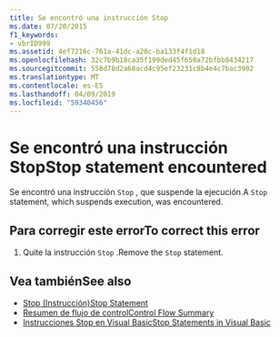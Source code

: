 ```yaml
---
title: Se encontró una instrucción Stop
ms.date: 07/20/2015
f1_keywords:
- vbrID999
ms.assetid: 4ef7216c-761a-41dc-a20c-ba133f4f1d18
ms.openlocfilehash: 32c7b9b18ca35f199ded45f650a72bfbb8434217
ms.sourcegitcommit: 558d78d2a68acd4c95ef23231c8b4e4c7bac3902
ms.translationtype: MT
ms.contentlocale: es-ES
ms.lasthandoff: 04/09/2019
ms.locfileid: "59340456"
---
```

# <a name="stop-statement-encountered"></a><span data-ttu-id="5c582-102">Se encontró una instrucción Stop</span><span class="sxs-lookup"><span data-stu-id="5c582-102">Stop statement encountered</span></span>
<span data-ttu-id="5c582-103">Se encontró una instrucción `Stop` , que suspende la ejecución.</span><span class="sxs-lookup"><span data-stu-id="5c582-103">A `Stop` statement, which suspends execution, was encountered.</span></span>  
  
## <a name="to-correct-this-error"></a><span data-ttu-id="5c582-104">Para corregir este error</span><span class="sxs-lookup"><span data-stu-id="5c582-104">To correct this error</span></span>  
  
1. <span data-ttu-id="5c582-105">Quite la instrucción `Stop` .</span><span class="sxs-lookup"><span data-stu-id="5c582-105">Remove the `Stop` statement.</span></span>  
  
## <a name="see-also"></a><span data-ttu-id="5c582-106">Vea también</span><span class="sxs-lookup"><span data-stu-id="5c582-106">See also</span></span>

- [<span data-ttu-id="5c582-107">Stop (Instrucción)</span><span class="sxs-lookup"><span data-stu-id="5c582-107">Stop Statement</span></span>](../../visual-basic/language-reference/statements/stop-statement.md)
- [<span data-ttu-id="5c582-108">Resumen de flujo de control</span><span class="sxs-lookup"><span data-stu-id="5c582-108">Control Flow Summary</span></span>](../../visual-basic/language-reference/keywords/control-flow-summary.md)
- [<span data-ttu-id="5c582-109">Instrucciones Stop en Visual Basic</span><span class="sxs-lookup"><span data-stu-id="5c582-109">Stop Statements in Visual Basic</span></span>](/visualstudio/debugger/stop-statements-in-visual-basic)
